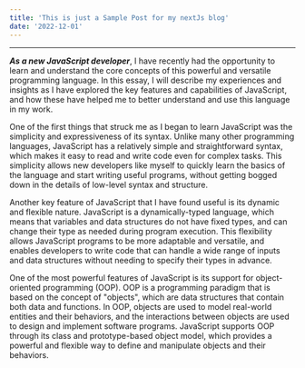 ```yaml
---
title: 'This is just a Sample Post for my nextJs blog'
date: '2022-12-01'
---
```


---

_**As a new JavaScript developer**_, I have recently had the opportunity to
learn and understand the core concepts of this powerful and versatile
programming language. In this essay, I will describe my experiences and insights
as I have explored the key features and capabilities of JavaScript, and how
these have helped me to better understand and use this language in my work.

One of the first things that struck me as I began to learn JavaScript was the
simplicity and expressiveness of its syntax. Unlike many other programming
languages, JavaScript has a relatively simple and straightforward syntax, which
makes it easy to read and write code even for complex tasks. This simplicity
allows new developers like myself to quickly learn the basics of the language
and start writing useful programs, without getting bogged down in the details of
low-level syntax and structure.

Another key feature of JavaScript that I have found useful is its dynamic and
flexible nature. JavaScript is a dynamically-typed language, which means that
variables and data structures do not have fixed types, and can change their type
as needed during program execution. This flexibility allows JavaScript programs
to be more adaptable and versatile, and enables developers to write code that
can handle a wide range of inputs and data structures without needing to specify
their types in advance.

One of the most powerful features of JavaScript is its support for
object-oriented programming (OOP). OOP is a programming paradigm that is based
on the concept of "objects", which are data structures that contain both data
and functions. In OOP, objects are used to model real-world entities and their
behaviors, and the interactions between objects are used to design and implement
software programs. JavaScript supports OOP through its class and prototype-based
object model, which provides a powerful and flexible way to define and
manipulate objects and their behaviors.
